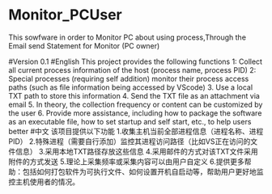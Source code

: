 # Monitor_PCUser
This sowfware in order to Monitor PC about using process,Through the Email send Statement for Monitor (PC owner)

#Version 0.1
#English
This project provides the following functions
1: Collect all current process information of the host (process name, process PID)
2: Special processes (requiring self addition) monitor their process access paths (such as file information being accessed by VScode)
3. Use a local TXT path to store this information
4. Send the TXT file as an attachment via email
5. In theory, the collection frequency or content can be customized by the user
6. Provide more assistance, including how to package the software as an executable file, how to set startup and self start, etc., to help users better
#中文
该项目提供以下功能
1.收集主机当前全部进程信息（进程名称、进程PID）
2.特殊进程（需要自行添加）监控其进程访问路径（比如VS正在访问的文件信息）
3.采用本地TXT路径存放这些信息
4.采用邮件的方式对该TXT文件采用附件的方式发送
5.理论上采集频率或采集内容可以由用户自定义
6.提供更多帮助：包括如何打包软件为可执行文件、如何设置开机自启动等，帮助用户更好地监控主机使用者的情况。